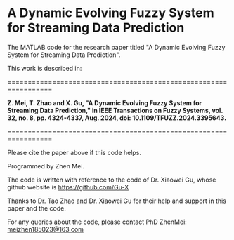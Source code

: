 # A Dynamic Evolving Fuzzy System for Streaming Data Prediction

The MATLAB code for the research paper titled "A Dynamic Evolving Fuzzy System for Streaming Data Prediction".

This work is described in:

=================================================================

**Z. Mei, T. Zhao and X. Gu, "A Dynamic Evolving Fuzzy System for Streaming Data Prediction," in IEEE Transactions on Fuzzy Systems, vol. 32, no. 8, pp. 4324-4337, Aug. 2024, doi: 10.1109/TFUZZ.2024.3395643.**

=================================================================

Please cite the paper above if this code helps.

Programmed by Zhen Mei.

The code is written with reference to the code of Dr. Xiaowei Gu, whose github website is <https://github.com/Gu-X>

Thanks to Dr. Tao Zhao and Dr. Xiaowei Gu for their help and support in this paper and the code.

For any queries about the code, please contact PhD ZhenMei: <meizhen185023@163.com>
